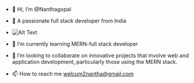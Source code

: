 - 👋 Hi, I’m @Nanthagopal
- 👀 A passionate full stack developer from India
- <img src="https://cdni.iconscout.com/illustration/free/thumb/free-developer-2080968-1750498.png"  style="align-items: left" alt="Alt Text" />

- 🌱 I’m currently learning MERN-full stack developer
- 💞️ I’m looking to collaborate on innovative projects that involve web and application development, particularly those using the MERN stack.
- 📫 How to reach me welcum2nantha@gmail.com

<!---
nanthagopalabi/nanthagopalabi is a ✨ special ✨ repository because its `README.md` (this file) appears on your GitHub profile.
You can click the Preview link to take a look at your changes.
--->
